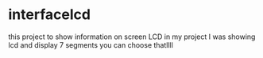 # interfacelcd

this project to show information on screen LCD 
in my project I was showing lcd and display 7 segments 
you can choose thatllll
